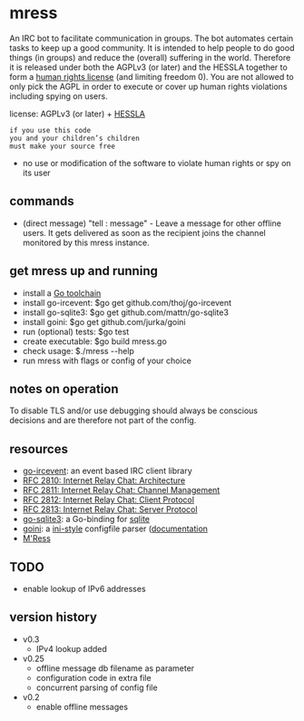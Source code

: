 mress
=====

An IRC bot to facilitate communication in groups. The bot automates certain tasks 
to keep up a good community. It is intended to help people to do good things (in 
groups) and reduce the (overall) suffering in the world. Therefore it is released 
under both the AGPLv3 (or later) and the HESSLA together to form a 
[human rights license](http://wiki.creativecommons.org/Human_rights_license) (and 
limiting freedom 0). You are not allowed to only pick the AGPL in order to execute 
or cover up human rights violations including spying on users.

license: AGPLv3 (or later) + [HESSLA](http://www.hacktivismo.com/about/hessla.php)
```
if you use this code
you and your children’s children
must make your source free
```
+ no use or modification of the software to violate human rights or spy on its user

commands
--------
* (direct message) "tell <nick>: message" - Leave a message for other offline users. It gets delivered as soon as the recipient joins the channel monitored by this mress instance.

get mress up and running
------------------------
* install a [Go toolchain](http://golang.org/doc/install)
* install go-ircevent: $go get github.com/thoj/go-ircevent
* install go-sqlite3: $go get github.com/mattn/go-sqlite3
* install goini: $go get github.com/jurka/goini
* run (optional) tests: $go test
* create executable: $go build mress.go
* check usage: $./mress --help
* run mress with flags or config of your choice

notes on operation
------------------
To disable TLS and/or use debugging should always be conscious 
decisions and are therefore not part of the config.

resources
---------
* [go-ircevent](https://github.com/thoj/go-ircevent): an event based IRC client library
* [RFC 2810: Internet Relay Chat: Architecture](https://tools.ietf.org/html/rfc2810)
* [RFC 2811: Internet Relay Chat: Channel Management](https://tools.ietf.org/html/rfc2811)
* [RFC 2812: Internet Relay Chat: Client Protocol](https://tools.ietf.org/html/rfc2812)
* [RFC 2813: Internet Relay Chat: Server Protocol](https://tools.ietf.org/html/rfc2813)
* [go-sqlite3](https://github.com/mattn/go-sqlite3): a Go-binding for [sqlite](https://sqlite.org/)
* [goini](https://github.com/jurka/goini): a [ini-style](https://en.wikipedia.org/wiki/INI_file) configfile parser ([documentation](http://godoc.org/github.com/jurka/goini)
* [M'Ress](https://en.wikipedia.org/wiki/M%27Ress)

TODO
----
* enable lookup of IPv6 addresses

version history
---------------
* v0.3
  * IPv4 lookup added
* v0.25
  * offline message db filename as parameter
  * configuration code in extra file
  * concurrent parsing of config file
* v0.2
  * enable offline messages
